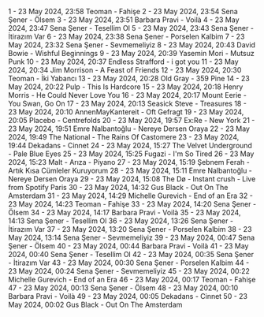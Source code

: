 1 - 23 May 2024, 23:58	Teoman - Fahişe
2 - 23 May 2024, 23:54	Sena Şener - Ölsem
3 - 23 May 2024, 23:51	Barbara Pravi - Voilà
4 - 23 May 2024, 23:47	Sena Şener - Tesellim Ol
5 - 23 May 2024, 23:43	Sena Şener - İtirazım Var
6 - 23 May 2024, 23:38	Sena Şener - Porselen Kalbim
7 - 23 May 2024, 23:32	Sena Şener - Sevmemeliyiz
8 - 23 May 2024, 20:43	David Bowie - Wishful Beginnings
9 - 23 May 2024, 20:39	Yasemin Mori - Mutsuz Punk
10 - 23 May 2024, 20:37	Endless Strafford - i got you
11 - 23 May 2024, 20:34	Jim Morrison - A Feast of Friends
12 - 23 May 2024, 20:30	Teoman - İki Yabancı
13 - 23 May 2024, 20:28	Old Gray - 359 Pine
14 - 23 May 2024, 20:22	Pulp - This Is Hardcore
15 - 23 May 2024, 20:18	Henry Morris - He Could Never Love You
16 - 23 May 2024, 20:17	Mount Eerie - You Swan, Go On
17 - 23 May 2024, 20:13	Seasick Steve - Treasures
18 - 23 May 2024, 20:10	AnnenMayKantereit - Oft Gefragt
19 - 23 May 2024, 20:05	Placebo - Centrefolds
20 - 23 May 2024, 19:57	Ex:Re - New York
21 - 23 May 2024, 19:51	Emre Nalbantoğlu - Nereye Dersen Oraya
22 - 23 May 2024, 19:49	The National - The Rains Of Castomere
23 - 23 May 2024, 19:44	Dekadans - Cinnet
24 - 23 May 2024, 15:27	The Velvet Underground - Pale Blue Eyes
25 - 23 May 2024, 15:25	Fugazi - I'm So Tired
26 - 23 May 2024, 15:23	Malt - Arıza - Piyano
27 - 23 May 2024, 15:19	Şebnem Ferah - Artık Kısa Cümleler Kuruyorum
28 - 23 May 2024, 15:11	Emre Nalbantoğlu - Nereye Dersen Oraya
29 - 23 May 2024, 15:08	The Dø - Instant crush - Live from Spotify Paris
30 - 23 May 2024, 14:32	Gus Black - Out On The Amsterdam
31 - 23 May 2024, 14:29	Michelle Gurevich - End of an Era
32 - 23 May 2024, 14:23	Teoman - Fahişe
33 - 23 May 2024, 14:20	Sena Şener - Ölsem
34 - 23 May 2024, 14:17	Barbara Pravi - Voilà
35 - 23 May 2024, 14:13	Sena Şener - Tesellim Ol
36 - 23 May 2024, 13:26	Sena Şener - İtirazım Var
37 - 23 May 2024, 13:20	Sena Şener - Porselen Kalbim
38 - 23 May 2024, 13:14	Sena Şener - Sevmemeliyiz
39 - 23 May 2024, 00:47	Sena Şener - Ölsem
40 - 23 May 2024, 00:44	Barbara Pravi - Voilà
41 - 23 May 2024, 00:40	Sena Şener - Tesellim Ol
42 - 23 May 2024, 00:35	Sena Şener - İtirazım Var
43 - 23 May 2024, 00:30	Sena Şener - Porselen Kalbim
44 - 23 May 2024, 00:24	Sena Şener - Sevmemeliyiz
45 - 23 May 2024, 00:22	Michelle Gurevich - End of an Era
46 - 23 May 2024, 00:17	Teoman - Fahişe
47 - 23 May 2024, 00:13	Sena Şener - Ölsem
48 - 23 May 2024, 00:10	Barbara Pravi - Voilà
49 - 23 May 2024, 00:05	Dekadans - Cinnet
50 - 23 May 2024, 00:02	Gus Black - Out On The Amsterdam
